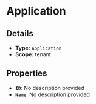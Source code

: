 # Application

## Details

- **Type:** `Application`
- **Scope:** tenant

## Properties

- **`ID`**: No description provided
- **`Name`**: No description provided
